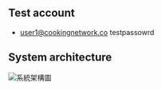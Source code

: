 ## Test account
- user1@cookingnetwork.co testpassowrd

## System architecture
![系統架構圖](https://github.com/cookingNetworking/recipe_api/assets/122463207/748a97b8-4777-4174-9f90-44e0f1decd83)

